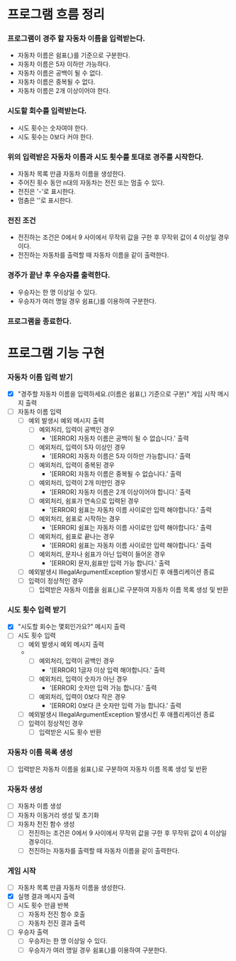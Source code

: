 # 프로그램 흐름 정리

### 프로그램이 경주 할 자동차 이름을 입력받는다.
- 자동차 이름은 쉼표(,)를 기준으로 구분한다.
- 자동차 이름은 5자 이하만 가능하다.
- 자동차 이름은 공백이 될 수 없다.
- 자동차 이름은 중복될 수 없다.
- 자동차 이름은 2개 이상이어야 한다.
### 시도할 회수를 입력받는다.
- 시도 횟수는 숫자여야 한다.
- 시도 횟수는 0보다 커야 한다.
### 위의 입력받은 자동차 이름과 시도 횟수를 토대로 경주를 시작한다.
- 자동차 목록 만큼 자동차 이름을 생성한다.
- 주어진 횟수 동안 n대의 자동차는 전진 또는 멈출 수 있다.
- 전진은 '-'로 표시한다.
- 멈춤은 ''로 표시한다.
### 전진 조건
- 전진하는 조건은 0에서 9 사이에서 무작위 값을 구한 후 무작위 값이 4 이상일 경우이다.
- 전진하는 자동차를 출력할 때 자동차 이름을 같이 출력한다.
### 경주가 끝난 후 우승자를 출력한다.
- 우승자는 한 명 이상일 수 있다.
- 우승자가 여러 명일 경우 쉼표(,)를 이용하여 구분한다.
### 프로그램을 종료한다.

# 프로그램 기능 구현

### 자동차 이름 입력 받기
- [x] "경주할 자동차 이름을 입력하세요.(이름은 쉼표(,) 기준으로 구분)" 게임 시작 메시지 출력
- [ ] 자동차 이름 입력
  - [ ] 예외 발생시 예외 메시지 출력
    - [ ] 예외처리, 입력이 공백인 경우
      - '[ERROR] 자동차 이름은 공백이 될 수 없습니다.' 출력
    - [ ] 예외처리, 입력이 5자 이상인 경우
      - '[ERROR] 자동차 이름은 5자 이하만 가능합니다.' 출력
    - [ ] 예외처리, 입력이 중복된 경우
      - '[ERROR] 자동차 이름은 중복될 수 없습니다.' 출력
    - [ ] 예외처리, 입력이 2개 미만인 경우
      - '[ERROR] 자동차 이름은 2개 이상이어야 합니다.' 출력
    - [ ] 예외처리, 쉼표가 연속으로 입력된 경우
      - '[ERROR] 쉼표는 자동차 이름 사이로만 입력 해야합니다.' 출력
    - [ ] 예외처리, 쉼표로 시작하는 경우
      - '[ERROR] 쉼표는 자동차 이름 사이로만 입력 해야합니다.' 출력
    - [ ] 예외처리, 쉼표로 끝나는 경우
      - '[ERROR] 쉼표는 자동차 이름 사이로만 입력 해야합니다.' 출력
    - [ ] 예외처리, 문자나 쉼표가 아닌 입력이 들어온 경우
      - '[ERROR] 문자,쉼표만 입력 가능 합니다.' 출력 
      <!-- 자동차 입력을 자동차1,자동차2 이런식도 가능하게 할건지 고민 해보기 -->
  - [ ] 예외발생시 IllegalArgumentException 발생시킨 후 애플리케이션 종료
  - [ ] 입력이 정상적인 경우
    - [ ] 입력받은 자동차 이름을 쉼표(,)로 구분하여 자동차 이름 목록 생성 및 반환
### 시도 횟수 입력 받기
- [x] "시도할 회수는 몇회인가요?" 메시지 출력
- [ ] 시도 횟수 입력
  - [ ] 예외 발생시 예외 메시지 출력
  - - [ ] 예외처리, 입력이 공백인 경우
      - '[ERROR] 1글자 이상 입력 해야합니다.' 출력
    - [ ] 예외처리, 입력이 숫자가 아닌 경우
      - '[ERROR] 숫자만 입력 가능 합니다.' 출력
    - [ ] 예외처리, 입력이 0보다 작은 경우
      - '[ERROR] 0보다 큰 숫자만 입력 가능 합니다.' 출력
  - [ ] 예외발생시 IllegalArgumentException 발생시킨 후 애플리케이션 종료
  - [ ] 입력이 정상적인 경우
    - [ ] 입력받은 시도 횟수 반환
### 자동차 이름 목록 생성
- [ ] 입력받은 자동차 이름을 쉼표(,)로 구분하여 자동차 이름 목록 생성 및 반환
### 자동차 생성
- [ ] 자동차 이름 생성
- [ ] 자동차 이동거리 생성 및 초기화
- [ ] 자동차 전진 함수 생성
  - [ ] 전진하는 조건은 0에서 9 사이에서 무작위 값을 구한 후 무작위 값이 4 이상일 경우이다.
  - [ ] 전진하는 자동차를 출력할 때 자동차 이름을 같이 출력한다.
### 게임 시작
- [ ] 자동차 목록 만큼 자동차 이름을 생성한다.
- [x] 실행 결과 메시지 출력
- [ ] 시도 횟수 만큼 반복
  - [ ] 자동차 전진 함수 호출
  - [ ] 자동차 전진 결과 출력
- [ ] 우승자 출력
  - [ ] 우승자는 한 명 이상일 수 있다.
  - [ ] 우승자가 여러 명일 경우 쉼표(,)를 이용하여 구분한다.